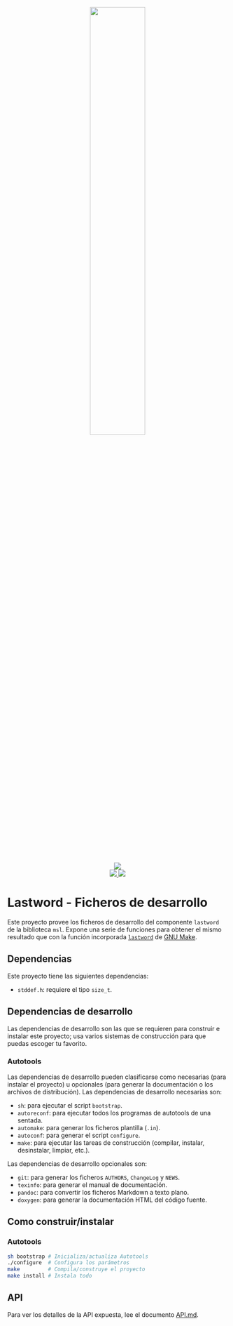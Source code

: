 <p align="center">
  <img width=50% src="https://raw.githubusercontent.com/makestd/.github/master/img/logo.svg" />
  <br />
  <a href="https://travis-ci.com/github/makestd/liblastword-dev">
    <img src="https://img.shields.io/travis/com/makestd/libmsl-lastword-dev?style=plastic" />
  </a>
  <br />
  <a href="README.md">
    <img src="https://img.shields.io/badge/lang-en-04246c.svg" />
  </a>
  <a href="README.es.md">
    <img src="https://img.shields.io/badge/lang-es-c20d1c.svg" />
  </a>
</p>

# Lastword - Ficheros de desarrollo

Este proyecto provee los ficheros de desarrollo del componente `lastword`
de la biblioteca `msl`.  Expone una serie de funciones para obtener
el mismo resultado que con la función incorporada
[`lastword`][gnu-make-lastword] de [GNU Make][gnu-make].

## Dependencias

Este proyecto tiene las siguientes dependencias:

- `stddef.h`: requiere el tipo `size_t`. 

## Dependencias de desarrollo

Las dependencias de desarrollo son las que se requieren para construir
e instalar este proyecto;  usa varios sistemas de construcción para
que puedas escoger tu favorito.

### Autotools

Las dependencias de desarrollo pueden clasificarse como necesarias
(para instalar el proyecto) u opcionales (para generar la documentación
o los archivos de distribución).  Las dependencias de desarrollo
necesarias son:

- `sh`: para ejecutar el script `bootstrap`.
- `autoreconf`: para ejecutar todos los programas de autotools de
  una sentada.
- `automake`: para generar los ficheros plantilla (`.in`).
- `autoconf`: para generar el script `configure`.
- `make`: para ejecutar las tareas de construcción (compilar, instalar,
  desinstalar, limpiar, etc.).

Las dependencias de desarrollo opcionales son:

- `git`: para generar los ficheros `AUTHORS`, `ChangeLog` y `NEWS`.
- `texinfo`: para generar el manual de documentación.
- `pandoc`: para convertir los ficheros Markdown a texto plano.
- `doxygen`: para generar la documentación HTML del código fuente.

## Como construir/instalar

### Autotools

```sh
sh bootstrap # Inicializa/actualiza Autotools
./configure  # Configura los parámetros
make         # Compila/construye el proyecto
make install # Instala todo
```

## API

Para ver los detalles de la API expuesta, lee el documento [API.md][api].


[readme-en]:         https://github.com/makestd/liblastword-dev/blob/master/README.md                      "El fichero README en Inglés"
[readme-es]:         https://github.com/makestd/liblastword-dev/blob/master/README.es.md                   "El fichero README en Español (el que estás visualizando)"
[gnu-make]:          https://www.gnu.org/software/make/                                                    "Página principal de GNU Make"
[gnu-make-lastword]: https://www.gnu.org/software/make/manual/html_node/Text-Functions.html#index-lastword "La documentación de la función incorporada: lastword"
[api]:               API.md                                                                                "API expuesta"

[img-readme-en]: https://img.shields.io/badge/lang-en-04246c.svg                                    "Etiqueta del idioma Inglés"
[img-flag-en]:   https://upload.wikimedia.org/wikipedia/commons/a/ae/Flag_of_the_United_Kingdom.svg "Bandera del Reino Unido"
[img-readme-es]: https://img.shields.io/badge/lang-es-c20d1c.svg                                    "Etiqueta del idioma Español"
[img-flag-es]:   https://upload.wikimedia.org/wikipedia/commons/9/9a/Flag_of_Spain.svg              "Bandera del Reino de España"

